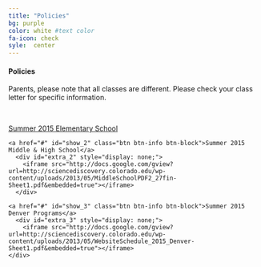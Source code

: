 ```yaml
---
title: "Policies"
bg: purple
color: white #text color
fa-icon: check
syle:  center
---
```


#### Policies 
Parents, please note that all classes are different. Please check your class letter for specific information. 

<!--In this section add supervised lunch policy dropdown, like this:-->
<!--you can also add dropdowns for cancellation/transfer policies, dropoff and pickup procedures, etc. Links should be pdfs, reference the schedules page.-->

&nbsp;

<div class="centered">
    <a href="#" id="show_1" class="btn btn-info btn-block">Summer 2015 Elementary School</a>
      <div id="extra_1" style="display: none;">
        <iframe src="http://docs.google.com/gview?url=http://sciencediscovery.colorado.edu/wp-content/uploads/2013/05/ES_PDF_2_27-Sheet1.pdf&embedded=true"></iframe>
      </div>

    <a href="#" id="show_2" class="btn btn-info btn-block">Summer 2015 Middle & High School</a>
      <div id="extra_2" style="display: none;">
        <iframe src="http://docs.google.com/gview?url=http://sciencediscovery.colorado.edu/wp-content/uploads/2013/05/MiddleSchoolPDF2_27fin-Sheet1.pdf&embedded=true"></iframe>
      </div>

    <a href="#" id="show_3" class="btn btn-info btn-block">Summer 2015 Denver Programs</a>
      <div id="extra_3" style="display: none;">
        <iframe src="http://docs.google.com/gview?url=http://sciencediscovery.colorado.edu/wp-content/uploads/2013/05/WebsiteSchedule_2015_Denver-Sheet1.pdf&embedded=true"></iframe>
    </div>
</div>
